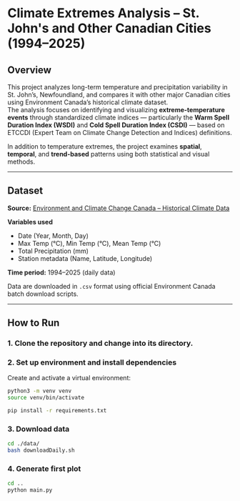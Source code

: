 # Climate Extremes Analysis – St. John's and Other Canadian Cities (1994–2025)

## Overview
This project analyzes long-term temperature and precipitation variability in St. John’s, Newfoundland, and compares it with other major Canadian cities using Environment Canada’s historical climate dataset.  
The analysis focuses on identifying and visualizing **extreme-temperature events** through standardized climate indices — particularly the **Warm Spell Duration Index (WSDI)** and **Cold Spell Duration Index (CSDI)** — based on ETCCDI (Expert Team on Climate Change Detection and Indices) definitions.  

In addition to temperature extremes, the project examines **spatial**, **temporal**, and **trend-based** patterns using both statistical and visual methods.


---

## Dataset
**Source:** [Environment and Climate Change Canada – Historical Climate Data](https://climate.weather.gc.ca/historical_data/search_historic_data_e.html)

**Variables used**
- Date (Year, Month, Day)
- Max Temp (°C), Min Temp (°C), Mean Temp (°C)
- Total Precipitation (mm)
- Station metadata (Name, Latitude, Longitude)

**Time period:** 1994–2025 (daily data)

Data are downloaded in `.csv` format using official Environment Canada batch download scripts.

---

## How to Run

### 1. Clone the repository and change into its directory.
### 2. Set up environment and install dependencies

Create and activate a virtual environment:
```bash
python3 -m venv venv
source venv/bin/activate
```
```bash
pip install -r requirements.txt
```

### 3. Download data
```bash
cd ./data/
bash downloadDaily.sh
```

### 4. Generate first plot
```bash
cd ..
python main.py
```